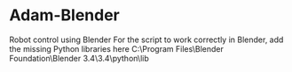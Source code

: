 # Adam-Blender
Robot control using Blender
For the script to work correctly in Blender, add the missing Python libraries here C:\Program Files\Blender Foundation\Blender 3.4\3.4\python\lib
